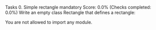 Tasks
0. Simple rectangle
mandatory
Score: 0.0% (Checks completed: 0.0%)
Write an empty class Rectangle that defines a rectangle:

You are not allowed to import any module.
